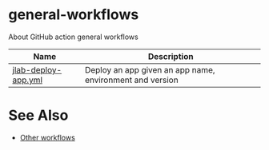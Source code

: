 # general-workflows
About GitHub action general workflows

| Name                 | Description                      |
|----------------------|----------------------------------|
| [jlab-deploy-app.yml](https://github.com/JeffersonLab/general-workflows/blob/main/.github/workflows/jlab-deploy-app.yml) | Deploy an app given an app name, environment and version |

# See Also
- [Other workflows](https://github.com/search?q=org%3Ajeffersonlab+topic%3Agh-action-workflow&type=repositories)
